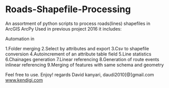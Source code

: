 # Roads-Shapefile-Processing
An assortment of python scripts to process roads(lines) shapefiles in ArcGIS ArcPy
Used in previous project 2016
it includes:

Automation in

1.Folder merging
2.Select by attributes and export
3.Csv to shapefile conversion
4.Autoincrement of an attribute table field
5.Line statistics
6.Chainages generation
7.Linear referencing
8.Generation of route events inlinear referencing
9.Merging of features with same schema and geometry

Feel free to use.
Enjoy!
regards 
David kanyari, 
daudi2010[@]gmail.com
www.kendigi.com
